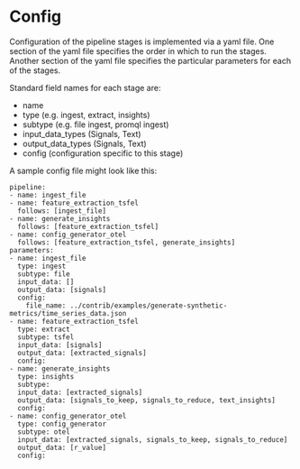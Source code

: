 # Config

Configuration of the pipeline stages is implemented via a yaml file.
One section of the yaml file specifies the order in which to run the stages.
Another section of the yaml file specifies the particular parameters for each of the stages.

Standard field names for each stage are:
- name
- type (e.g. ingest, extract, insights)
- subtype (e.g. file ingest, promql ingest)
- input_data_types (Signals, Text)
- output_data_types (Signals, Text)
- config (configuration specific to this stage)

A sample config file might look like this:

```
pipeline:
- name: ingest_file
- name: feature_extraction_tsfel
  follows: [ingest_file]
- name: generate_insights
  follows: [feature_extraction_tsfel]
- name: config_generator_otel
  follows: [feature_extraction_tsfel, generate_insights]
parameters:
- name: ingest_file
  type: ingest
  subtype: file
  input_data: []
  output_data: [signals]
  config:
    file_name: ../contrib/examples/generate-synthetic-metrics/time_series_data.json
- name: feature_extraction_tsfel
  type: extract
  subtype: tsfel
  input_data: [signals]
  output_data: [extracted_signals]
  config:
- name: generate_insights
  type: insights
  subtype:
  input_data: [extracted_signals]
  output_data: [signals_to_keep, signals_to_reduce, text_insights]
  config:
- name: config_generator_otel
  type: config_generator
  subtype: otel
  input_data: [extracted_signals, signals_to_keep, signals_to_reduce]
  output_data: [r_value]
  config:
```

